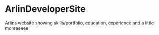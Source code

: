 # ArlinDeveloperSite
Arlins website showing skills/portfolio, education, experience and a little moreeeeee

